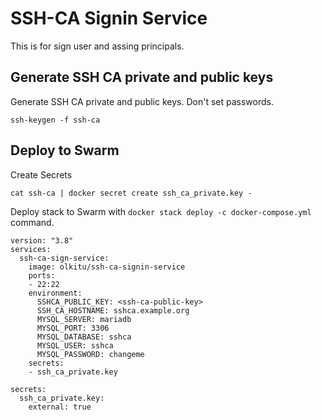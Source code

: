 # SSH-CA Signin Service

This is for sign user and assing principals. 

## Generate SSH CA private and public keys

Generate SSH CA private and public keys. Don't set passwords.

```
ssh-keygen -f ssh-ca
```

## Deploy to Swarm

Create Secrets

```
cat ssh-ca | docker secret create ssh_ca_private.key -
```

Deploy stack to Swarm with `docker stack deploy -c docker-compose.yml` command.

```
version: "3.8"
services:
  ssh-ca-sign-service:
    image: olkitu/ssh-ca-signin-service
    ports:
    - 22:22
    environment:
      SSHCA_PUBLIC_KEY: <ssh-ca-public-key>
      SSH_CA_HOSTNAME: sshca.example.org
      MYSQL_SERVER: mariadb
      MYSQL_PORT: 3306
      MYSQL_DATABASE: sshca
      MYSQL_USER: sshca
      MYSQL_PASSWORD: changeme
    secrets:
    - ssh_ca_private.key

secrets:
  ssh_ca_private.key:
    external: true
```